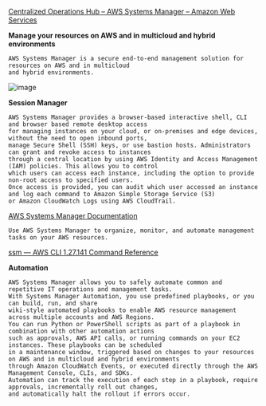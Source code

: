 [Centralized Operations Hub – AWS Systems Manager – Amazon Web Services](https://aws.amazon.com/systems-manager/)

**Manage your resources on AWS and in multicloud and hybrid environments**

```
AWS Systems Manager is a secure end-to-end management solution for resources on AWS and in multicloud
and hybrid environments. 
```

![image](https://github.com/r1skkam/Some-cheatsheets-notes-and-resources-for-AWS-Certified-Security-Specialty-SCS-C01/assets/58542375/0eda538f-91a7-4b00-8acc-34e835dc47fd)

**Session Manager**
```
AWS Systems Manager provides a browser-based interactive shell, CLI and browser based remote desktop access
for managing instances on your cloud, or on-premises and edge devices, without the need to open inbound ports,
manage Secure Shell (SSH) keys, or use bastion hosts. Administrators can grant and revoke access to instances
through a central location by using AWS Identity and Access Management (IAM) policies. This allows you to control
which users can access each instance, including the option to provide non-root access to specified users.
Once access is provided, you can audit which user accessed an instance and log each command to Amazon Simple Storage Service (S3)
or Amazon CloudWatch Logs using AWS CloudTrail.
```

[AWS Systems Manager Documentation](https://docs.aws.amazon.com/systems-manager/index.html)

```
Use AWS Systems Manager to organize, monitor, and automate management tasks on your AWS resources.
```

[ssm &#8212; AWS CLI 1.27.141 Command Reference](https://docs.aws.amazon.com/cli/latest/reference/ssm/index.html)

**Automation**
```
AWS Systems Manager allows you to safely automate common and repetitive IT operations and management tasks.
With Systems Manager Automation, you use predefined playbooks, or you can build, run, and share 
wiki-style automated playbooks to enable AWS resource management across multiple accounts and AWS Regions.
You can run Python or PowerShell scripts as part of a playbook in combination with other automation actions
such as approvals, AWS API calls, or running commands on your EC2 instances. These playbooks can be scheduled
in a maintenance window, triggered based on changes to your resources on AWS and in multicloud and hybrid environments
through Amazon CloudWatch Events, or executed directly through the AWS Management Console, CLIs, and SDKs.
Automation can track the execution of each step in a playbook, require approvals, incrementally roll out changes,
and automatically halt the rollout if errors occur.
```

